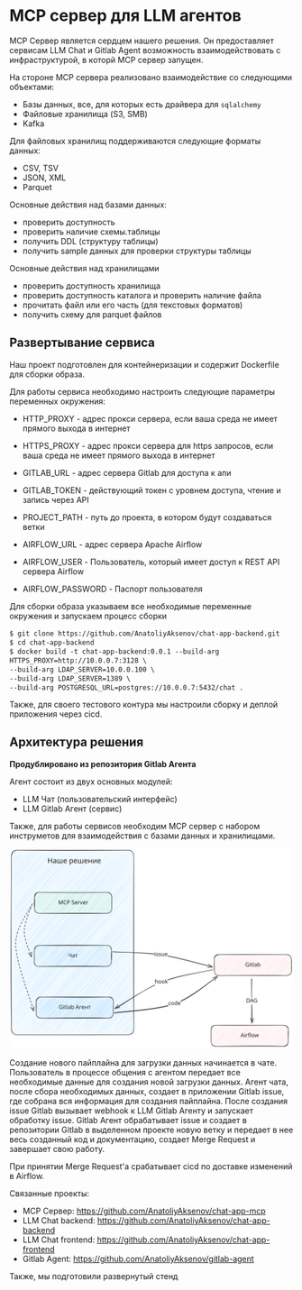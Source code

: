 # MCP сервер для LLM агентов

MCP Сервер является сердцем нашего решения. Он предоставляет сервисам LLM Chat и Gitlab Agent возможность взаимодействовать с инфраструктурой, в которй MCP сервер запущен.

На стороне MCP сервера реализовано взаимодействие со следующими объектами:

- Базы данных, все, для которых есть драйвера для `sqlalchemy`
- Файловые хранилища (S3, SMB)
- Kafka

Для файловых хранилищ поддерживаются следующие форматы данных:
- CSV, TSV
- JSON, XML
- Parquet

Основные действия над базами данных:
- проверить доступность
- проверить наличие схемы.таблицы
- получить DDL (структуру таблицы)
- получить sample данных для проверки структуры таблицы

Основные действия над хранилищами
- проверить доступность хранилища
- проверить доступность каталога и проверить наличие файла
- прочитать файл или его часть (для текстовых форматов)
- получить схему для parquet файлов

## Развертывание сервиса

Наш проект подготовлен для контейнеризации и содержит Dockerfile для сборки образа.

Для работы сервиса необходимо настроить следующие параметры переменных окружения:
- HTTP_PROXY - адрес прокси сервера, если ваша среда не имеет прямого выхода в интернет
- HTTPS_PROXY - адрес прокси сервера для https запросов, если ваша среда не имеет прямого выхода в интернет

- GITLAB_URL - адрес сервера Gitlab для доступа к апи
- GITLAB_TOKEN - действующий токен с уровнем доступа, чтение и запись через API
- PROJECT_PATH - путь до проекта, в котором будут создаваться ветки
- AIRFLOW_URL - адрес сервера Apache Airflow
- AIRFLOW_USER - Пользователь, который имеет доступ к REST API сервера Airflow
- AIRFLOW_PASSWORD - Паспорт пользователя


Для сборки образа указываем все необходимые переменные окружения и запускаем процесс сборки
```
$ git clone https://github.com/AnatoliyAksenov/chat-app-backend.git
$ cd chat-app-backend
$ docker build -t chat-app-backend:0.0.1 --build-arg HTTPS_PROXY=http://10.0.0.7:3128 \
--build-arg LDAP_SERVER=10.0.0.100 \
--build-arg LDAP_SERVER=1389 \
--build-arg POSTGRESQL_URL=postgres://10.0.0.7:5432/chat .
```

Также, для своего тестового контура мы настроили сборку и деплой приложения через cicd.

## Архитектура решения

__Продублировано из репозитория Gitlab Агента__

Агент состоит из двух основных модулей:
- LLM Чат (пользовательский интерфейс)
- LLM Gitlab Агент (сервис)

Также, для работы сервисов необходим MCP сервер с набором инструметов для взаимодействия с базами данных и хранилищами.

![scheme](assets/Scheme.svg)

Создание нового пайплайна для загрузки данных начинается в чате.
Пользователь в процессе общения с агентом передает все необходимые данные для создания новой загрузки данных.
Агент чата, после сбора необходимых данных, создает в приложении Gitlab issue, где собрана вся информация для создания пайплайна.
После создания issue Gitlab вызывает webhook к LLM Gitlab Агенту и запускает обработку issue. Gitlab Агент обрабатывает issue и создает в репозитории Gitlab в выделенном проекте новую ветку и передает в нее весь созданный код и документацию, создает Merge Request и завершает свою работу.

При принятии Merge Request'a срабатывает cicd по доставке изменений в Airflow.

Связанные проекты:

- MCP Сервер: https://github.com/AnatoliyAksenov/chat-app-mcp
- LLM Chat backend: https://github.com/AnatoliyAksenov/chat-app-backend
- LLM Chat frontend: https://github.com/AnatoliyAksenov/chat-app-frontend
- Gitlab Agent: https://github.com/AnatoliyAksenov/gitlab-agent


Также, мы подготовили развернутый стенд